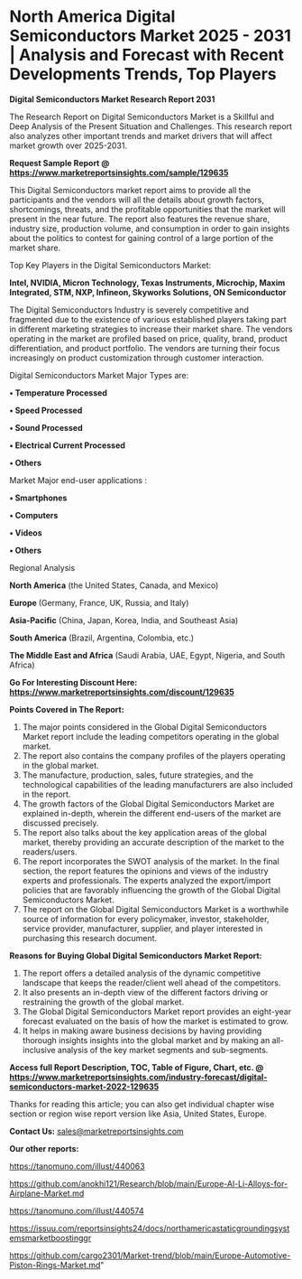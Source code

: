 # North America Digital Semiconductors Market 2025 - 2031 | Analysis and Forecast with Recent Developments Trends, Top Players

<strong>Digital Semiconductors Market Research Report 2031</strong>

The Research Report on Digital Semiconductors Market is a Skillful and Deep Analysis of the Present Situation and Challenges. This research report also analyzes other important trends and market drivers that will affect market growth over 2025-2031.

<strong>Request Sample Report @ <a href=https://www.marketreportsinsights.com/sample/129635>https://www.marketreportsinsights.com/sample/129635</a></strong>

This Digital Semiconductors market report aims to provide all the participants and the vendors will all the details about growth factors, shortcomings, threats, and the profitable opportunities that the market will present in the near future. The report also features the revenue share, industry size, production volume, and consumption in order to gain insights about the politics to contest for gaining control of a large portion of the market share.

Top Key Players in the Digital Semiconductors Market:

<strong>Intel, NVIDIA, Micron Technology, Texas Instruments, Microchip, Maxim Integrated, STM, NXP, Infineon, Skyworks Solutions, ON Semiconductor</strong>

The Digital Semiconductors Industry is severely competitive and fragmented due to the existence of various established players taking part in different marketing strategies to increase their market share. The vendors operating in the market are profiled based on price, quality, brand, product differentiation, and product portfolio. The vendors are turning their focus increasingly on product customization through customer interaction.

Digital Semiconductors Market Major Types are:

<strong>• Temperature Processed

• Speed Processed

• Sound Processed

• Electrical Current Processed

• Others</strong>

Market Major end-user applications :

<strong>• Smartphones

• Computers

• Videos

• Others</strong>

Regional Analysis

</u><strong><b>North America</b></strong> (the United States, Canada, and Mexico)

<strong><b>Europe </b></strong>(Germany, France, UK, Russia, and Italy)

<strong><b>Asia-Pacific</b></strong> (China, Japan, Korea, India, and Southeast Asia)

<strong><b>South America</b></strong> (Brazil, Argentina, Colombia, etc.)

<strong><b>The Middle East and Africa</b></strong> (Saudi Arabia, UAE, Egypt, Nigeria, and South Africa)

<strong>Go For Interesting Discount Here: <a href=https://www.marketreportsinsights.com/discount/129635>https://www.marketreportsinsights.com/discount/129635</a></strong>

<strong>Points Covered in The Report:</strong>
<ol>
  <li>The major points considered in the Global Digital Semiconductors Market report include the leading competitors operating in the global market.</li>
  <li>The report also contains the company profiles of the players operating in the global market.</li>
  <li>The manufacture, production, sales, future strategies, and the technological capabilities of the leading manufacturers are also included in the report.</li>
  <li>The growth factors of the Global Digital Semiconductors Market are explained in-depth, wherein the different end-users of the market are discussed precisely.</li>
  <li>The report also talks about the key application areas of the global market, thereby providing an accurate description of the market to the readers/users.</li>
  <li>The report incorporates the SWOT analysis of the market. In the final section, the report features the opinions and views of the industry experts and professionals. The experts analyzed the export/import policies that are favorably influencing the growth of the Global Digital Semiconductors Market.</li>
  <li>The report on the Global Digital Semiconductors Market is a worthwhile source of information for every policymaker, investor, stakeholder, service provider, manufacturer, supplier, and player interested in purchasing this research document.</li>
</ol>
<strong>Reasons for Buying Global Digital Semiconductors Market Report:</strong>

<ol>
  <li>The report offers a detailed analysis of the dynamic competitive landscape that keeps the reader/client well ahead of the competitors.</li>
  <li>It also presents an in-depth view of the different factors driving or restraining the growth of the global market.</li>
  <li>The Global Digital Semiconductors Market report provides an eight-year forecast evaluated on the basis of how the market is estimated to grow.</li>
  <li>It helps in making aware business decisions by having providing thorough insights insights into the global market and by making an all-inclusive analysis of the key market segments and sub-segments.</li>
</ol>
<strong>Access full Report Description, TOC, Table of Figure, Chart, etc. @ <a href=https://www.marketreportsinsights.com/industry-forecast/digital-semiconductors-market-2022-129635>https://www.marketreportsinsights.com/industry-forecast/digital-semiconductors-market-2022-129635</a></strong>


Thanks for reading this article; you can also get individual chapter wise section or region wise report version like Asia, United States, Europe.

<strong>Contact Us:</strong>
sales@marketreportsinsights.com

<strong>Our other reports:</strong>

<a href=https://tanomuno.com/illust/440063>https://tanomuno.com/illust/440063</a>

<a href=https://github.com/anokhi121/Research/blob/main/Europe-Al-Li-Alloys-for-Airplane-Market.md>https://github.com/anokhi121/Research/blob/main/Europe-Al-Li-Alloys-for-Airplane-Market.md</a>

<a href=https://tanomuno.com/illust/440574>https://tanomuno.com/illust/440574</a>

<a href=https://issuu.com/reportsinsights24/docs/northamericastaticgroundingsystemsmarketboostinggr>https://issuu.com/reportsinsights24/docs/northamericastaticgroundingsystemsmarketboostinggr</a>

<a href=https://github.com/cargo2301/Market-trend/blob/main/Europe-Automotive-Piston-Rings-Market.md>https://github.com/cargo2301/Market-trend/blob/main/Europe-Automotive-Piston-Rings-Market.md</a>"
